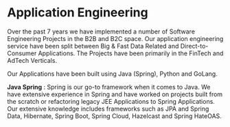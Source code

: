 # Application Engineering

Over the past 7 years we have implemented a number of Software Engineering Projects in the B2B and B2C space. Our application engineering service have been split between Big & Fast Data Related and Direct-to-Consumer Applications. The Projects have been primarily in the FinTech and AdTech Verticals.

Our Applications have been built using Java \(Spring\), Python and GoLang.

**Java Spring** : Spring is our go-to framework when it comes to Java. We have extensive experience in Spring and have worked on projects built from the scratch or refactoring legacy JEE Applications to Spring Applications. Our extensive knowledge includes frameworks such as JPA and Spring Data, Hibernate, Spring Boot, Spring Cloud, Hazelcast and Spring HateOAS.






